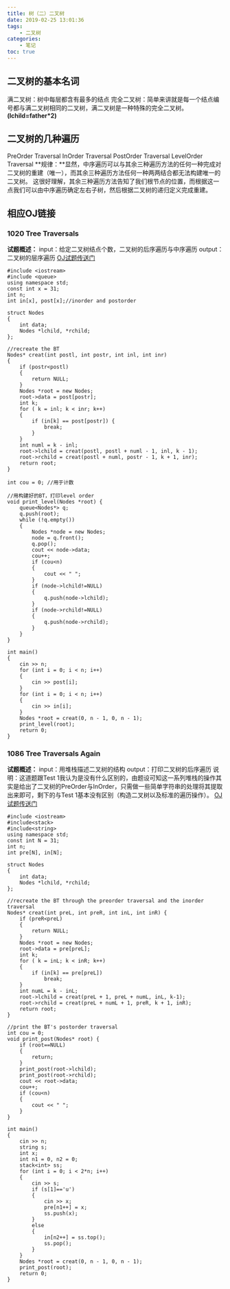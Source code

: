 ```yaml
---
title: 树（二）二叉树
date: 2019-02-25 13:01:36
tags:
    - 二叉树
categories:
    - 笔记
toc: true
---
```

## 二叉树的基本名词
满二叉树：树中每层都含有最多的结点
完全二叉树：简单来讲就是每一个结点编号都与满二叉树相同的二叉树，满二叉树是一种特殊的完全二叉树。**(lchild=father*2)**
## 二叉树的几种遍历
PreOrder Traversal
InOrder Traversal
PostOrder Traversal
LevelOrder Traversal
**规律：**显然，中序遍历可以与其余三种遍历方法的任何一种完成对二叉树的重建（唯一），而其余三种遍历方法任何一种两两结合都无法构建唯一的二叉树。
这很好理解，其余三种遍历方法告知了我们根节点的位置，而根据这一点我们可以由中序遍历确定左右子树，然后根据二叉树的递归定义完成重建。<!--more-->

## 相应OJ链接
### 1020 Tree Traversals
**试题概述：**
input：给定二叉树结点个数，二叉树的后序遍历与中序遍历
output：二叉树的层序遍历
[OJ试题传送门](https://pintia.cn/problem-sets/994805342720868352/problems/994805485033603072)
```
#include <iostream>
#include <queue>
using namespace std;
const int x = 31;
int n;
int in[x], post[x];//inorder and postorder

struct Nodes
{
	int data;
	Nodes *lchild, *rchild;
};

//recreate the BT
Nodes* creat(int postl, int postr, int inl, int inr) 
{
	if (postr<postl)
	{
		return NULL;
	}
	Nodes *root = new Nodes;
	root->data = post[postr];
	int k;
	for ( k = inl; k < inr; k++)
	{
		if (in[k] == post[postr]) {
			break;
		}
	}
	int numl = k - inl;
	root->lchild = creat(postl, postl + numl - 1, inl, k - 1);
	root->rchild = creat(postl + numl, postr - 1, k + 1, inr);
	return root;
}

int cou = 0; //用于计数

//用构建好的BT，打印level order 
void print_level(Nodes *root) {
	queue<Nodes*> q;
	q.push(root);
	while (!q.empty())
	{
		Nodes *node = new Nodes;
		node = q.front();
		q.pop();
		cout << node->data;
		cou++;
		if (cou<n)
		{
			cout << " ";
		}
		if (node->lchild!=NULL)
		{
			q.push(node->lchild);
		}
		if (node->rchild!=NULL)
		{
			q.push(node->rchild);
		}
	}
}

int main()
{
	cin >> n;
	for (int i = 0; i < n; i++)
	{
		cin >> post[i];
	}
	for (int i = 0; i < n; i++)
	{
		cin >> in[i];
	}
	Nodes *root = creat(0, n - 1, 0, n - 1);
	print_level(root);
	return 0;
}
```

### 1086 Tree Traversals Again
**试题概述：**
input：用堆栈描述二叉树的结构
output：打印二叉树的后序遍历
说明：这道题跟Test 1我认为是没有什么区别的，由题设可知这一系列堆栈的操作其实是给出了二叉树的PreOrder与InOrder，只需做一些简单字符串的处理将其提取出来即可，剩下的与Test 1基本没有区别（构造二叉树以及标准的遍历操作）。
[OJ试题传送门](https://pintia.cn/problem-sets/994805342720868352/problems/994805380754817024)
```
#include <iostream>
#include<stack>
#include<string>
using namespace std;
const int N = 31;
int	n;
int pre[N], in[N];

struct Nodes
{
	int data;
	Nodes *lchild, *rchild;
};

//recreate the BT through the preorder traversal and the inorder traversal
Nodes* creat(int preL, int preR, int inL, int inR) {
	if (preR<preL)
	{
		return NULL;
	}
	Nodes *root = new Nodes;
	root->data = pre[preL];
	int k;
	for ( k = inL; k < inR; k++)
	{
		if (in[k] == pre[preL])
			break;
	}
	int numL = k - inL;
	root->lchild = creat(preL + 1, preL + numL, inL, k-1);
	root->rchild = creat(preL + numL + 1, preR, k + 1, inR);
	return root;
}

//print the BT's postorder traversal
int cou = 0;
void print_post(Nodes* root) {
	if (root==NULL)
	{
		return;
	}
	print_post(root->lchild);
	print_post(root->rchild);
	cout << root->data;
	cou++;
	if (cou<n)
	{
		cout << " ";
	}
}

int main()
{
	cin >> n;
	string s;
	int x;
	int n1 = 0, n2 = 0;
	stack<int> ss;
	for (int i = 0; i < 2*n; i++)
	{
		cin >> s;
		if (s[1]=='u')
		{
			cin >> x;
			pre[n1++] = x;
			ss.push(x);
		}
		else
		{
			in[n2++] = ss.top();
			ss.pop();
		}
	}
	Nodes *root = creat(0, n - 1, 0, n - 1);
	print_post(root);
	return 0;
}
```